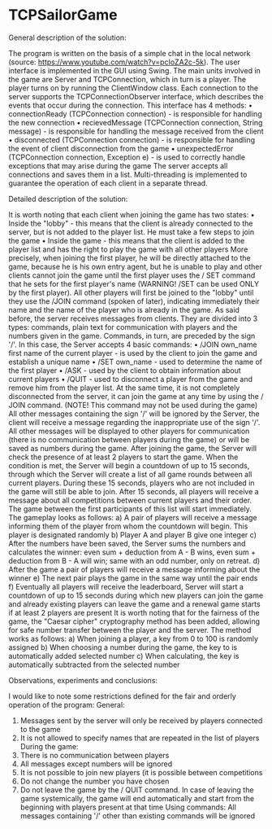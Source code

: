 # TCPSailorGame

General description of the solution:

The program is written on the basis of a simple chat in the local network (source: 
https://www.youtube.com/watch?v=pcIoZA2c-5k). The user interface is implemented in the GUI using Swing. The main units 
involved in the game are Server and TCPConnection, which in turn is a player. The player turns on by running the ClientWindow
class.
Each connection to the server supports the TCPConnectionObserver interface, which describes the events that occur during the 
connection. This interface has 4 methods:
• connectionReady (TCPConnection connection) - is responsible for handling the new connection
• recievedMessage (TCPConnection connection, String message) - is responsible for handling the message received from the client
• disconnected (TCPConnection connection) - is responsible for handling the event of client disconnection from the game
• unexpectedError (TCPConnection connection, Exception e) - is used to correctly handle exceptions that may arise during
the game
The server accepts all connections and saves them in a list. Multi-threading is implemented to guarantee the operation of
each client in a separate thread.

Detailed description of the solution:

It is worth noting that each client when joining the game has two states:
• Inside the "lobby" - this means that the client is already connected to the server, but is not added to the player list. He
must take a few steps to join the game
• Inside the game - this means that the client is added to the player list and has the right to play the game with all other
players
More precisely, when joining the first player, he will be directly attached to the game, because he is his own entry agent,
but he is unable to play and other clients cannot join the game until the first player uses the / SET command that he sets
for the first player's name (WARNING! /SET can be used ONLY by the first player). All other players will first be joined to
the "lobby" until they use the /JOIN command (spoken of later), indicating immediately their name and the name of the player
who is already in the game.
As said before, the server receives messages from clients. They are divided into 3 types: commands, plain text for
communication with players and the numbers given in the game. Commands, in turn, are preceded by the sign '/'. In this case,
the Server accepts 4 basic commands:
• /JOIN own_name first name of the current player - is used by the client to join the game and establish a unique name
• /SET own_name - used to determine the name of the first player
• /ASK - used by the client to obtain information about current players
• /QUIT - used to disconnect a player from the game and remove him from the player list. At the same time, it is not
completely disconnected from the server, it can join the game at any time by using the / JOIN command. (NOTE! This command
may not be used during the game)
All other messages containing the sign '/' will be ignored by the Server, the client will receive a message regarding the
inappropriate use of the sign '/'. All other messages will be displayed to other players for communication (there is no
communication between players during the game) or will be saved as numbers during the game.
After joining the game, the Server will check the presence of at least 2 players to start the game. When the condition is met,
the Server will begin a countdown of up to 15 seconds, through which the Server will create a list of all game rounds
between all current players. During these 15 seconds, players who are not included in the game will still be able to join.
After 15 seconds, all players will receive a message about all competitions between current players and their order. The game
between the first participants of this list will start immediately.
The gameplay looks as follows:
a) A pair of players will receive a message informing them of the player from whom the countdown will begin. This player is
designated randomly
b) Player A and player B give one integer
c) After the numbers have been saved, the Server sums the numbers and calculates
the winner: even sum + deduction from A - B wins, even sum + deduction from B - A will win; same with an odd number, only on
retreat.
d) After the game a pair of players will receive a message informing about the winner
e) The next pair plays the game in the same way until the pair ends
f) Eventually all players will receive the leaderboard, Server will start
a countdown of up to 15 seconds during which new players can join the game and already existing players can leave the game and
a renewal game starts if at least 2 players are present
It is worth noting that for the fairness of the game, the "Caesar cipher" cryptography method has been added, allowing for safe
number transfer between the player and the server. The method works as follows:
a) When joining a player, a key from 0 to 100 is randomly assigned
b) When choosing a number during the game, the key to is automatically added
selected number
c) When calculating, the key is automatically subtracted from the selected number

Observations, experiments and conclusions:

I would like to note some restrictions defined for the fair and orderly operation of the program:
General:
1. Messages sent by the server will only be received by players connected to the game 
2. It is not allowed to specify names that are repeated in the list of players
During the game:
1. There is no communication between players
2. All messages except numbers will be ignored
3. It is not possible to join new players (it is possible between
competitions
4. Do not change the number you have chosen
5. Do not leave the game by the / QUIT command. In case of
leaving the game systemically, the game will end automatically and start from the beginning with players present at that time
Using commands:
All messages containing '/' other than existing commands will be ignored
